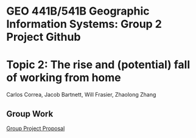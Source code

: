 # GEO 441B/541B Geographic Information Systems: Group 2 Project Github

# Topic 2: The rise and (potential) fall of working from home
Carlos Correa, Jacob Bartnett, Will Frasier, Zhaolong Zhang

## Group Work
[Group Project Proposal](https://docs.google.com/presentation/d/1_PV5vrvgEc5utOzHsBKOjaU8soGR9j2meffArr_zAts/edit?usp=sharing)




